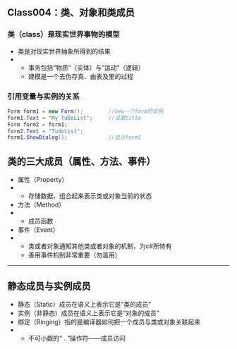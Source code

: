 ## Class004：类、对象和类成员

### 类（class）是现实世界事物的模型

* 类是对现实世界抽象所得到的结果
* * 事务包括“物质”（实体）与“运动”（逻辑）
  * 建模是一个去伪存真、由表及里的过程

### 引用变量与实例的关系

```csharp
Form form1 = new Form();        //new一个form的实例
form1.Text = "My TuDoList";     //设置title   
Form form2 = form1;
form2.Text = "TudoList";
form1.ShowDialog();             //显示form1
```

## 类的三大成员（属性、方法、事件）

* 属性（Property）
* * 存储数据，组合起来表示类或对象当前的状态
* 方法（Method）
* * 成员函数
* 事件（Event）
* * 类或者对象通知其他类或者对象的机制，为c#所特有
  * 善用事件机制非常重要（勿滥用）

---

## 静态成员与实例成员

* 静态（Static）成员在语义上表示它是“类的成员”
* 实例（非静态）成员在语义上表示它是“对象的成员”
* 绑定（Binging）指的是编译器如何把一个成员与类或对象关联起来
* * 不可小觑的“ . ”操作符——成员访问
